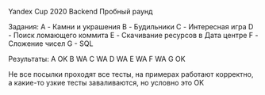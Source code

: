 Yandex Cup 2020 Backend Пробный раунд

Задания:
A - Камни и украшения
B - Будильники
C - Интересная игра
D - Поиск ломающего коммита
E - Скачивание ресурсов в Дата центре
F - Сложение чисел
G - SQL

Результаты:
A OK
B WA
C WA
D WA
E WA
F WA
G OK

Не все посылки проходят все тесты, на примерах работают корректно, а какие-то узкие тесты заваливаются, но условно это OK
